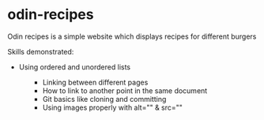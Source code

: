 # odin-recipes

Odin recipes is a simple website which displays
recipes for different burgers

Skills demonstrated:
- Using ordered and unordered lists <ol><ul>
- Linking between different pages
- How to link to another point in the same document
- Git basics like cloning and committing
- Using images properly with alt="" & src=""